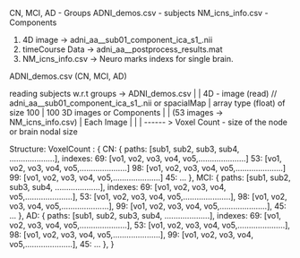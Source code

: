 CN, MCI, AD - Groups 
ADNI_demos.csv - subjects
NM_icns_info.csv - Components


1. 4D image -> adni_aa__sub01_component_ica_s1_.nii
2. timeCourse Data -> adni_aa__postprocess_results.mat
3. NM_icns_info.csv -> Neuro marks indexs for single brain.


ADNI_demos.csv (CN, MCI, AD)

reading subjects w.r.t groups -> ADNI_demos.csv 
  |
  |
4D - image (read) // adni_aa__sub01_component_ica_s1_.nii or spacialMap
  |  array type (float) of size 100
  |
100 3D images or Components
  |
  |  (53 images -> NM_icns_info.csv)
  |
Each Image
  |
  |
  | ------ > Voxel Count - size of the node or brain nodal size

Structure:
    VoxelCount : {
        CN: {
            paths: [sub1, sub2, sub3, sub4, ....................],
            indexes:
              69:    [vo1, vo2, vo3, vo4, vo5,.....................]
              53:    [vo1, vo2, vo3, vo4, vo5,.....................]
              98:    [vo1, vo2, vo3, vo4, vo5,.....................]
              99:    [vo1, vo2, vo3, vo4, vo5,.....................]
              45:
              ...
        },
        MCI: {
            paths:  [sub1, sub2, sub3, sub4, ....................],
            indexes:
              69:     [vo1, vo2, vo3, vo4, vo5,.....................],
              53:     [vo1, vo2, vo3, vo4, vo5,.....................],
              98:     [vo1, vo2, vo3, vo4, vo5,.....................],
              99:     [vo1, vo2, vo3, vo4, vo5,.....................],
              45:
              ...
        },
        AD: {
            paths:  [sub1, sub2, sub3, sub4, ....................],
            indexes:
              69:     [vo1, vo2, vo3, vo4, vo5,.....................],
              53:     [vo1, vo2, vo3, vo4, vo5,.....................],
              98:     [vo1, vo2, vo3, vo4, vo5,.....................],
              99:     [vo1, vo2, vo3, vo4, vo5,.....................],
              45:
              ...
        },
    }








